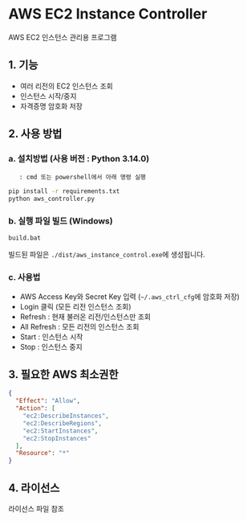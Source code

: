 # AWS EC2 Instance Controller

AWS EC2 인스턴스 관리용 프로그램

## 1. 기능

- 여러 리전의 EC2 인스턴스 조회
- 인스턴스 시작/중지
- 자격증명 암호화 저장

## 2. 사용 방법

### a. 설치방법 (사용 버전 : Python 3.14.0)
       : cmd 또는 powershell에서 아래 명령 실행
```bash
pip install -r requirements.txt
python aws_controller.py
```

### b. 실행 파일 빌드 (Windows)

```bash
build.bat
```

빌드된 파일은 `./dist/aws_instance_control.exe`에 생성됩니다.

### c. 사용법

- AWS Access Key와 Secret Key 입력 (`~/.aws_ctrl_cfg`에 암호화 저장)
- Login 클릭 (모든 리전 인스턴스 조회)
- Refresh : 현재 불러온 리전/인스턴스만 조회
- All Refresh : 모든 리전의 인스턴스 조회
- Start : 인스턴스 시작
- Stop : 인스턴스 중지

## 3. 필요한 AWS 최소권한

```json
{
  "Effect": "Allow",
  "Action": [
    "ec2:DescribeInstances",
    "ec2:DescribeRegions",
    "ec2:StartInstances",
    "ec2:StopInstances"
  ],
  "Resource": "*"
}
```

## 4. 라이선스
라이선스 파일 참조
